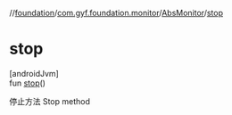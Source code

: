 //[foundation](../../../index.md)/[com.gyf.foundation.monitor](../index.md)/[AbsMonitor](index.md)/[stop](stop.md)

# stop

[androidJvm]\
fun [stop](stop.md)()

停止方法 Stop method